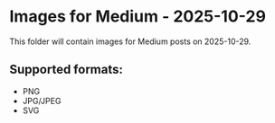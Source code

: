 # Images for Medium - 2025-10-29

This folder will contain images for Medium posts on 2025-10-29.

## Supported formats:
- PNG
- JPG/JPEG
- SVG
